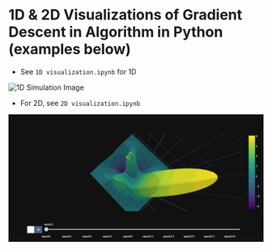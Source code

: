 # 1D & 2D Visualizations of Gradient Descent in Algorithm in Python (examples below)
- See `1D visualization.ipynb` for 1D

<img src="gradient1D.gif" alt="1D Simulation Image">

- For 2D, see `2D visualization.ipynb`
<img src="gradient2D-viz.gif" alt="1D Simulation Image">
